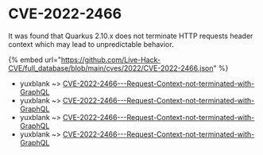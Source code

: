 # CVE-2022-2466

It was found that Quarkus 2.10.x does not terminate HTTP requests header context which may lead to unpredictable behavior.

{% embed url="https://github.com/Live-Hack-CVE/full_database/blob/main/cves/2022/CVE-2022-2466.json" %}


* yuxblank ~> [CVE-2022-2466---Request-Context-not-terminated-with-GraphQL](https://www.alice-snow.ru/2022/database/cve-2022-2466/cve-2022-2466---request-context-not-terminated-with-graphql-yuxblank)
* yuxblank ~> [CVE-2022-2466---Request-Context-not-terminated-with-GraphQL](https://www.alice-snow.ru/2022/database/cve-2022-2466/cve-2022-2466---request-context-not-terminated-with-graphql-yuxblank)
* yuxblank ~> [CVE-2022-2466---Request-Context-not-terminated-with-GraphQL](https://www.alice-snow.ru/2022/database/cve-2022-2466/cve-2022-2466---request-context-not-terminated-with-graphql-yuxblank)
* yuxblank ~> [CVE-2022-2466---Request-Context-not-terminated-with-GraphQL](https://www.alice-snow.ru/2022/database/cve-2022-2466/cve-2022-2466---request-context-not-terminated-with-graphql-yuxblank)